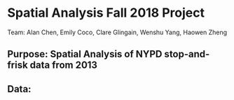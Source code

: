 # Spatial Analysis Fall 2018 Project

Team: Alan Chen, Emily Coco, Clare Glingain, Wenshu Yang, Haowen Zheng

## Purpose: Spatial Analysis of NYPD stop-and-frisk data from 2013

## Data:
